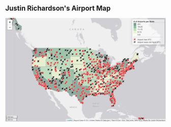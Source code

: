 ## Justin Richardson's Airport Map

![Map](https://github.com/Jar3p0/JustinRichardsonAirportMap/blob/main/Images/map.jpg)

